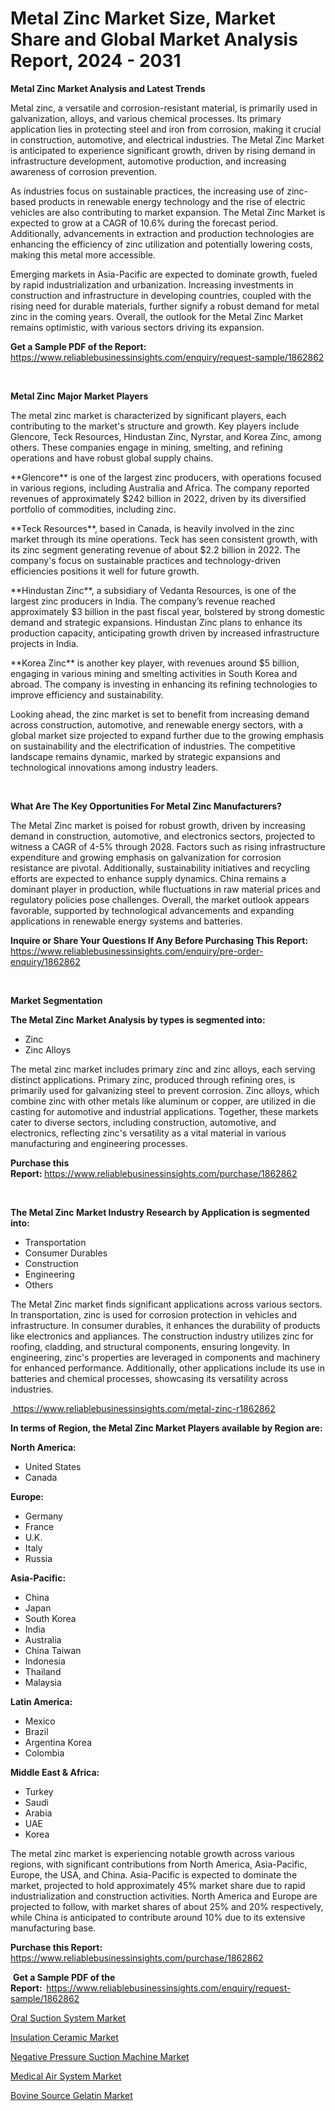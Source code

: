 <p><h1>Metal Zinc Market Size, Market Share and Global Market Analysis Report, 2024 - 2031</h1></p><p><strong>Metal Zinc Market Analysis and Latest Trends</strong></p>
<p><p>Metal zinc, a versatile and corrosion-resistant material, is primarily used in galvanization, alloys, and various chemical processes. Its primary application lies in protecting steel and iron from corrosion, making it crucial in construction, automotive, and electrical industries. The Metal Zinc Market is anticipated to experience significant growth, driven by rising demand in infrastructure development, automotive production, and increasing awareness of corrosion prevention.</p><p>As industries focus on sustainable practices, the increasing use of zinc-based products in renewable energy technology and the rise of electric vehicles are also contributing to market expansion. The Metal Zinc Market is expected to grow at a CAGR of 10.6% during the forecast period. Additionally, advancements in extraction and production technologies are enhancing the efficiency of zinc utilization and potentially lowering costs, making this metal more accessible.</p><p>Emerging markets in Asia-Pacific are expected to dominate growth, fueled by rapid industrialization and urbanization. Increasing investments in construction and infrastructure in developing countries, coupled with the rising need for durable materials, further signify a robust demand for metal zinc in the coming years. Overall, the outlook for the Metal Zinc Market remains optimistic, with various sectors driving its expansion.</p></p>
<p><strong>Get a Sample PDF of the Report:&nbsp;</strong> <a href="https://www.reliablebusinessinsights.com/enquiry/request-sample/1862862?utm_campaign=41&utm_medium=2&utm_source=Github&utm_content=ia&utm_term=07112024&utm_id=metal-zinc">https://www.reliablebusinessinsights.com/enquiry/request-sample/1862862</a></p>
<p>&nbsp;</p>
<p><strong>Metal Zinc Major Market Players</strong></p>
<p><p>The metal zinc market is characterized by significant players, each contributing to the market's structure and growth. Key players include Glencore, Teck Resources, Hindustan Zinc, Nyrstar, and Korea Zinc, among others. These companies engage in mining, smelting, and refining operations and have robust global supply chains.</p><p>**Glencore** is one of the largest zinc producers, with operations focused in various regions, including Australia and Africa. The company reported revenues of approximately $242 billion in 2022, driven by its diversified portfolio of commodities, including zinc.</p><p>**Teck Resources**, based in Canada, is heavily involved in the zinc market through its mine operations. Teck has seen consistent growth, with its zinc segment generating revenue of about $2.2 billion in 2022. The company's focus on sustainable practices and technology-driven efficiencies positions it well for future growth.</p><p>**Hindustan Zinc**, a subsidiary of Vedanta Resources, is one of the largest zinc producers in India. The company’s revenue reached approximately $3 billion in the past fiscal year, bolstered by strong domestic demand and strategic expansions. Hindustan Zinc plans to enhance its production capacity, anticipating growth driven by increased infrastructure projects in India.</p><p>**Korea Zinc** is another key player, with revenues around $5 billion, engaging in various mining and smelting activities in South Korea and abroad. The company is investing in enhancing its refining technologies to improve efficiency and sustainability.</p><p>Looking ahead, the zinc market is set to benefit from increasing demand across construction, automotive, and renewable energy sectors, with a global market size projected to expand further due to the growing emphasis on sustainability and the electrification of industries. The competitive landscape remains dynamic, marked by strategic expansions and technological innovations among industry leaders.</p></p>
<p>&nbsp;</p>
<p><strong>What Are The Key Opportunities For Metal Zinc Manufacturers?</strong></p>
<p><p>The Metal Zinc market is poised for robust growth, driven by increasing demand in construction, automotive, and electronics sectors, projected to witness a CAGR of 4-5% through 2028. Factors such as rising infrastructure expenditure and growing emphasis on galvanization for corrosion resistance are pivotal. Additionally, sustainability initiatives and recycling efforts are expected to enhance supply dynamics. China remains a dominant player in production, while fluctuations in raw material prices and regulatory policies pose challenges. Overall, the market outlook appears favorable, supported by technological advancements and expanding applications in renewable energy systems and batteries.</p></p>
<p><strong>Inquire or Share Your Questions If Any Before Purchasing This Report:</strong> <a href="https://www.reliablebusinessinsights.com/enquiry/pre-order-enquiry/1862862?utm_campaign=41&utm_medium=2&utm_source=Github&utm_content=ia&utm_term=07112024&utm_id=metal-zinc">https://www.reliablebusinessinsights.com/enquiry/pre-order-enquiry/1862862</a></p>
<p>&nbsp;</p>
<p><strong>Market Segmentation</strong></p>
<p><strong>The Metal Zinc Market Analysis by types is segmented into:</strong></p>
<p><ul><li>Zinc</li><li>Zinc Alloys</li></ul></p>
<p><p>The metal zinc market includes primary zinc and zinc alloys, each serving distinct applications. Primary zinc, produced through refining ores, is primarily used for galvanizing steel to prevent corrosion. Zinc alloys, which combine zinc with other metals like aluminum or copper, are utilized in die casting for automotive and industrial applications. Together, these markets cater to diverse sectors, including construction, automotive, and electronics, reflecting zinc's versatility as a vital material in various manufacturing and engineering processes.</p></p>
<p><strong>Purchase this Report:&nbsp;</strong><a href="https://www.reliablebusinessinsights.com/purchase/1862862?utm_campaign=41&utm_medium=2&utm_source=Github&utm_content=ia&utm_term=07112024&utm_id=metal-zinc">https://www.reliablebusinessinsights.com/purchase/1862862</a></p>
<p>&nbsp;</p>
<p><strong>The Metal Zinc Market Industry Research by Application is segmented into:</strong></p>
<p><ul><li>Transportation</li><li>Consumer Durables</li><li>Construction</li><li>Engineering</li><li>Others</li></ul></p>
<p><p>The Metal Zinc market finds significant applications across various sectors. In transportation, zinc is used for corrosion protection in vehicles and infrastructure. In consumer durables, it enhances the durability of products like electronics and appliances. The construction industry utilizes zinc for roofing, cladding, and structural components, ensuring longevity. In engineering, zinc's properties are leveraged in components and machinery for enhanced performance. Additionally, other applications include its use in batteries and chemical processes, showcasing its versatility across industries.</p></p>
<p><a href="https://www.reliablebusinessinsights.com/metal-zinc-r1862862?utm_campaign=41&utm_medium=2&utm_source=Github&utm_content=ia&utm_term=07112024&utm_id=metal-zinc">&nbsp;https://www.reliablebusinessinsights.com/metal-zinc-r1862862</a></p>
<p><strong>In terms of Region, the Metal Zinc Market Players available by Region are:</strong></p>
<p>
    <p> <strong> North America: </strong>
        <ul>
            <li>United States</li>
            <li>Canada</li>
        </ul>
        </p> 
    <p> <strong> Europe: </strong>
        <ul>
            <li>Germany</li>
            <li>France</li>
            <li>U.K.</li>
            <li>Italy</li>
            <li>Russia</li>
        </ul>
        </p> 
    <p> <strong> Asia-Pacific: </strong>
        <ul>
            <li>China</li>
            <li>Japan</li>
            <li>South Korea</li>
            <li>India</li>
            <li>Australia</li>
            <li>China Taiwan</li>
            <li>Indonesia</li>
            <li>Thailand</li>
            <li>Malaysia</li>
        </ul>
        </p> 
    <p> <strong> Latin America: </strong>
        <ul>
            <li>Mexico</li>
            <li>Brazil</li>
            <li>Argentina Korea</li>
            <li>Colombia</li>
        </ul>
        </p> 
    <p> <strong> Middle East & Africa: </strong>
        <ul>
            <li>Turkey</li>
            <li>Saudi</li>
            <li>Arabia</li>
            <li>UAE</li>
            <li>Korea</li>
        </ul>
    </p>
    </p>
<p><p>The metal zinc market is experiencing notable growth across various regions, with significant contributions from North America, Asia-Pacific, Europe, the USA, and China. Asia-Pacific is expected to dominate the market, projected to hold approximately 45% market share due to rapid industrialization and construction activities. North America and Europe are projected to follow, with market shares of about 25% and 20% respectively, while China is anticipated to contribute around 10% due to its extensive manufacturing base.</p></p>
<p><strong>Purchase this Report: </strong><a href="https://www.reliablebusinessinsights.com/purchase/1862862?utm_campaign=41&utm_medium=2&utm_source=Github&utm_content=ia&utm_term=07112024&utm_id=metal-zinc">https://www.reliablebusinessinsights.com/purchase/1862862</a></p>
<p>&nbsp;<strong>Get a Sample PDF of the Report:&nbsp;&nbsp;</strong><a href="https://www.reliablebusinessinsights.com/enquiry/request-sample/1862862?utm_campaign=41&utm_medium=2&utm_source=Github&utm_content=ia&utm_term=07112024&utm_id=metal-zinc">https://www.reliablebusinessinsights.com/enquiry/request-sample/1862862</a></p>
<p><strong></strong></p>
<p><p><a href="https://issuu.com/reportprime-2/docs/oral-suction-system-market-size-203_8c8bcd5d137047?utm_campaign=41&utm_medium=2&utm_source=Github&utm_content=ia&utm_term=07112024&utm_id=metal-zinc">Oral Suction System Market</a></p><p><a href="https://github.com/WayneGriffin411/Market-Research-Report-List-1/blob/main/insulation-ceramic-market.md?utm_campaign=41&utm_medium=2&utm_source=Github&utm_content=ia&utm_term=07112024&utm_id=metal-zinc">Insulation Ceramic Market</a></p><p><a href="https://issuu.com/reportprime-2/docs/negative-pressure-suction-machine-m_5502a2a6b9f995?utm_campaign=41&utm_medium=2&utm_source=Github&utm_content=ia&utm_term=07112024&utm_id=metal-zinc">Negative Pressure Suction Machine Market</a></p><p><a href="https://issuu.com/reportprime-2/docs/medical-air-system-market-size-2030_360631958da8b7?utm_campaign=41&utm_medium=2&utm_source=Github&utm_content=ia&utm_term=07112024&utm_id=metal-zinc">Medical Air System Market</a></p><p><a href="https://github.com/maximinauago/Market-Research-Report-List-1/blob/main/bovine-source-gelatin-market.md?utm_campaign=41&utm_medium=2&utm_source=Github&utm_content=ia&utm_term=07112024&utm_id=metal-zinc">Bovine Source Gelatin Market</a></p></p>